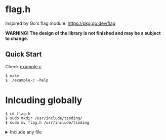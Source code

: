 # flag.h

Inspired by Go's flag module: https://pkg.go.dev/flag

**WARNING! The design of the library is not finished and may be a subject to change.**

## Quick Start

Check [example.c](./example.c)

```console
$ make
$ ./example-c -help
```

# Inlcuding globally

```
$ cd flag.h
$ sudo mkdir /usr/include/tsoding/
$ sudo mv flag.h /usr/include/tsoding
```
<details>
  <summary>Include any file</summary>
  <h1> Include any file </h1>
  <h3> usually the include file is located at </h3>
<pre>
/usr/include
</pre>
<h3> if you need to include a file lets say the glad extension loader that nobody uses because glew exists </h3>
  <h3> the  <pre> /usr/include</pre> directory is owned by root so to move the glad folder from your <pre> HOME/Downloads/Glad/Glad </pre> to the include folder </h3>
<h3> you would need to have root permissions, but today we have a tool called sudo that essentially goes heya um root gave him permissions </h3>
<h3> to do that. so we can write </h3>
<pre>
$ sudo mv ~/Downloads/Glad/Glad
[sudo] password for $USER:
$
</pre>
and bang you've just moved the Glad folder with glad.c/glad.h into the includes folder!
and now in your c file you can do 
#include<Glad/glad.h>
and it will work!
  </details>  
